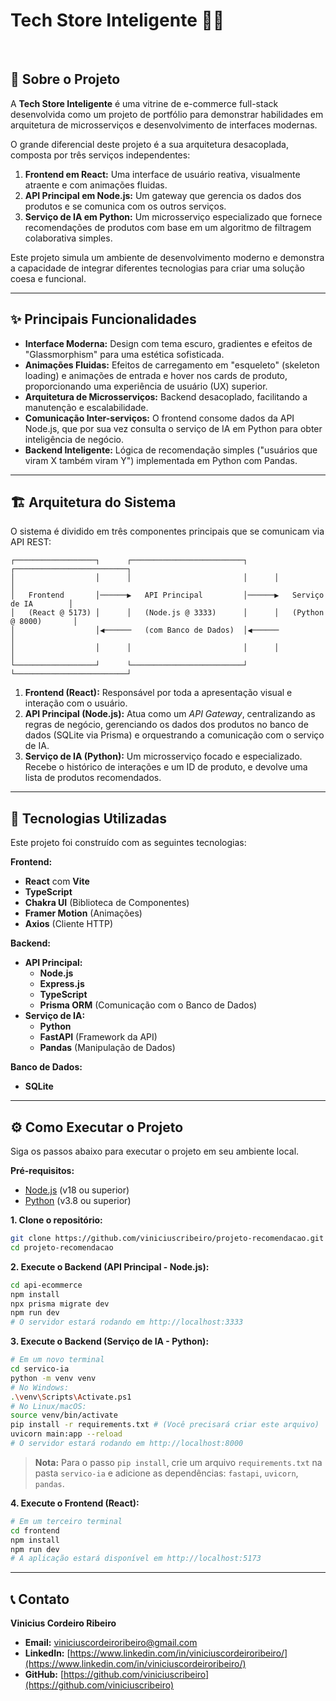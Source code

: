 # Tech Store Inteligente 🧠✨

<br>

## 📖 Sobre o Projeto

A **Tech Store Inteligente** é uma vitrine de e-commerce full-stack desenvolvida como um projeto de portfólio para demonstrar habilidades em arquitetura de microsserviços e desenvolvimento de interfaces modernas.

O grande diferencial deste projeto é a sua arquitetura desacoplada, composta por três serviços independentes:

1.  **Frontend em React:** Uma interface de usuário reativa, visualmente atraente e com animações fluidas.
2.  **API Principal em Node.js:** Um gateway que gerencia os dados dos produtos e se comunica com os outros serviços.
3.  **Serviço de IA em Python:** Um microsserviço especializado que fornece recomendações de produtos com base em um algoritmo de filtragem colaborativa simples.

Este projeto simula um ambiente de desenvolvimento moderno e demonstra a capacidade de integrar diferentes tecnologias para criar uma solução coesa e funcional.

-----

## ✨ Principais Funcionalidades

  - **Interface Moderna:** Design com tema escuro, gradientes e efeitos de "Glassmorphism" para uma estética sofisticada.
  - **Animações Fluidas:** Efeitos de carregamento em "esqueleto" (skeleton loading) e animações de entrada e hover nos cards de produto, proporcionando uma experiência de usuário (UX) superior.
  - **Arquitetura de Microsserviços:** Backend desacoplado, facilitando a manutenção e escalabilidade.
  - **Comunicação Inter-serviços:** O frontend consome dados da API Node.js, que por sua vez consulta o serviço de IA em Python para obter inteligência de negócio.
  - **Backend Inteligente:** Lógica de recomendação simples ("usuários que viram X também viram Y") implementada em Python com Pandas.

-----

## 🏗️ Arquitetura do Sistema

O sistema é dividido em três componentes principais que se comunicam via API REST:

```
┌──────────────────┐      ┌─────────────────────────┐      ┌─────────────────────────┐
│                  │      │                         │      │                         │
│   Frontend       │──────▶   API Principal         │──────▶   Serviço de IA        │
│   (React @ 5173) │      │   (Node.js @ 3333)      │      │   (Python @ 8000)       │
│                  │◀──────   (com Banco de Dados)  │◀──────                        │
│                  │      │                         │      │                         │
└──────────────────┘      └─────────────────────────┘      └─────────────────────────┘
```

1.  **Frontend (React):** Responsável por toda a apresentação visual e interação com o usuário.
2.  **API Principal (Node.js):** Atua como um *API Gateway*, centralizando as regras de negócio, gerenciando os dados dos produtos no banco de dados (SQLite via Prisma) e orquestrando a comunicação com o serviço de IA.
3.  **Serviço de IA (Python):** Um microsserviço focado e especializado. Recebe o histórico de interações e um ID de produto, e devolve uma lista de produtos recomendados.

-----

## 🚀 Tecnologias Utilizadas

Este projeto foi construído com as seguintes tecnologias:

**Frontend:**

  - **React** com **Vite**
  - **TypeScript**
  - **Chakra UI** (Biblioteca de Componentes)
  - **Framer Motion** (Animações)
  - **Axios** (Cliente HTTP)

**Backend:**

  - **API Principal:**
      - **Node.js**
      - **Express.js**
      - **TypeScript**
      - **Prisma ORM** (Comunicação com o Banco de Dados)
  - **Serviço de IA:**
      - **Python**
      - **FastAPI** (Framework da API)
      - **Pandas** (Manipulação de Dados)

**Banco de Dados:**

  - **SQLite**

-----

## ⚙️ Como Executar o Projeto

Siga os passos abaixo para executar o projeto em seu ambiente local.

**Pré-requisitos:**

  - [Node.js](https://nodejs.org/en/) (v18 ou superior)
  - [Python](https://www.python.org/downloads/) (v3.8 ou superior)

**1. Clone o repositório:**

```bash
git clone https://github.com/viniciuscribeiro/projeto-recomendacao.git
cd projeto-recomendacao
```

**2. Execute o Backend (API Principal - Node.js):**

```bash
cd api-ecommerce
npm install
npx prisma migrate dev
npm run dev
# O servidor estará rodando em http://localhost:3333
```

**3. Execute o Backend (Serviço de IA - Python):**

```bash
# Em um novo terminal
cd servico-ia
python -m venv venv
# No Windows:
.\venv\Scripts\Activate.ps1
# No Linux/macOS:
source venv/bin/activate
pip install -r requirements.txt # (Você precisará criar este arquivo)
uvicorn main:app --reload
# O servidor estará rodando em http://localhost:8000
```

> **Nota:** Para o passo `pip install`, crie um arquivo `requirements.txt` na pasta `servico-ia` e adicione as dependências: `fastapi`, `uvicorn`, `pandas`.

**4. Execute o Frontend (React):**

```bash
# Em um terceiro terminal
cd frontend
npm install
npm run dev
# A aplicação estará disponível em http://localhost:5173
```

-----

## 📞 Contato

**Vinicius Cordeiro Ribeiro**

  - **Email:** viniciuscordeiroribeiro@gmail.com
  - **LinkedIn:** [https://www.linkedin.com/in/viniciuscordeiroribeiro/](https://www.linkedin.com/in/viniciuscordeiroribeiro/)
  - **GitHub:** [https://github.com/viniciuscribeiro](https://github.com/viniciuscribeiro)